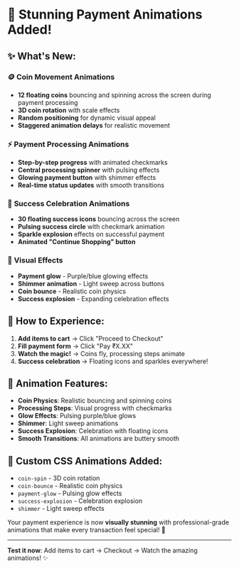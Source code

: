 # 🎉 **Stunning Payment Animations Added!**

## ✨ **What's New:**

### 🪙 **Coin Movement Animations**
- **12 floating coins** bouncing and spinning across the screen during payment processing
- **3D coin rotation** with scale effects
- **Random positioning** for dynamic visual appeal
- **Staggered animation delays** for realistic movement

### ⚡ **Payment Processing Animations**
- **Step-by-step progress** with animated checkmarks
- **Central processing spinner** with pulsing effects
- **Glowing payment button** with shimmer effects
- **Real-time status updates** with smooth transitions

### 🎊 **Success Celebration Animations**
- **30 floating success icons** bouncing across the screen
- **Pulsing success circle** with checkmark animation
- **Sparkle explosion** effects on successful payment
- **Animated "Continue Shopping" button**

### 🎨 **Visual Effects**
- **Payment glow** - Purple/blue glowing effects
- **Shimmer animation** - Light sweep across buttons
- **Coin bounce** - Realistic coin physics
- **Success explosion** - Expanding celebration effects

## 🚀 **How to Experience:**

1. **Add items to cart** → Click "Proceed to Checkout"
2. **Fill payment form** → Click "Pay ₹X.XX"
3. **Watch the magic!** → Coins fly, processing steps animate
4. **Success celebration** → Floating icons and sparkles everywhere!

## 🎯 **Animation Features:**

- **Coin Physics**: Realistic bouncing and spinning coins
- **Processing Steps**: Visual progress with checkmarks
- **Glow Effects**: Pulsing purple/blue glows
- **Shimmer**: Light sweep animations
- **Success Explosion**: Celebration with floating icons
- **Smooth Transitions**: All animations are buttery smooth

## 🎨 **Custom CSS Animations Added:**

- `coin-spin` - 3D coin rotation
- `coin-bounce` - Realistic coin physics
- `payment-glow` - Pulsing glow effects
- `success-explosion` - Celebration explosion
- `shimmer` - Light sweep effects

Your payment experience is now **visually stunning** with professional-grade animations that make every transaction feel special! 🎉

---

**Test it now**: Add items to cart → Checkout → Watch the amazing animations! ✨
